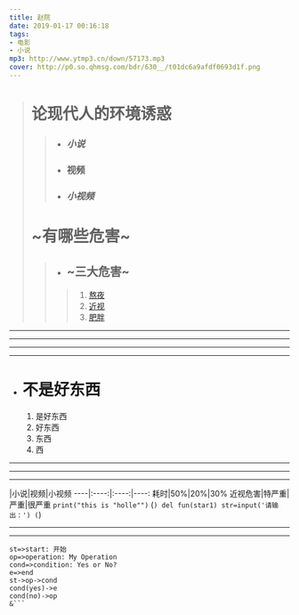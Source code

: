 ```yaml
---
title: 赵院
date: 2019-01-17 00:16:18
tags:
- 电影
- 小说
mp3: http://www.ytmp3.cn/down/57173.mp3
cover: http://p0.so.qhmsg.com/bdr/630__/t01dc6a9afdf0693d1f.png
---
```



> # 论现代人的环境诱惑
>> - ### *小说*
>> + ### **视频**
>> * ### ***小视频***
> # ~**有哪些危害**~
>> * ## ~三大危害~
  >>> 1. [熬夜](http://p2.so.qhimgs1.com/bdr/_240_/t0117a0876221297a1e.jpg)
  >>> 2. [近视](http://p0.so.qhmsg.com/bdr/_240_/t01df3ce35ed7847615.jpg)
  >>> 3. [肥胖](http://p2.so.qhmsg.com/bdr/_240_/t011911b29f935f4f47.jpg)

***
---
****
----
* # 不是好东西
   1. 是好东西
   2. 好东西
   3. 东西
   4. 西
***
---
****
 |小说|视频|小视频
----|:----:|:----:|----:
耗时|50%|20%|30%
近视危害|特严重|严重|很严重
`print("this is "holle"")`
(```)
    del fun(star1)
        str=input('请输出：')
(```)
***
---
```flow
st=>start: 开始
op=>operation: My Operation
cond=>condition: Yes or No?
e=>end
st->op->cond
cond(yes)->e
cond(no)->op
&```
